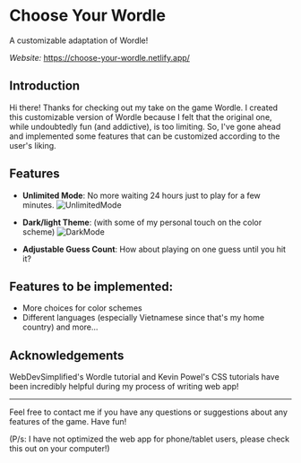 # Choose Your Wordle
A customizable adaptation of Wordle!

_Website:_ https://choose-your-wordle.netlify.app/

## Introduction
Hi there! Thanks for checking out my take on the game Wordle. I created this customizable version of Wordle because I felt that the original one, while undoubtedly fun (and addictive), is too limiting. So, I've gone ahead and implemented some features that can be customized according to the user's liking.

## Features
- **Unlimited Mode**: No more waiting 24 hours just to play for a few minutes.
![UnlimitedMode](https://user-images.githubusercontent.com/93021862/171054082-a2b06746-2643-41b1-874a-273902277169.gif)

- **Dark/light Theme**: (with some of my personal touch on the color scheme)
![DarkMode](https://user-images.githubusercontent.com/93021862/171054298-cbbe0420-9ceb-4d1a-8cf3-08c2f8bd33fd.gif)



- **Adjustable Guess Count**: How about playing on one guess until you hit it?

## Features to be implemented:
- More choices for color schemes
- Different languages (especially Vietnamese since that's my home country)
and more...

## Acknowledgements
WebDevSimplified's Wordle tutorial and Kevin Powel's CSS tutorials have been incredibly helpful during my process of writing web app!

---

Feel free to contact me if you have any questions or suggestions about any features of the game. Have fun!

(P/s: I have not optimized the web app for phone/tablet users, please check this out on your computer!)
